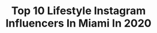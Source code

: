 ---
title: Top 10 Lifestyle Instagram Influencers In Miami In 2020
description: >-
  Find top lifestyle Instagram influencers in Miami in 2020. Most popular hashtags: #miami #lifestyle #miamibeach #fashion.
platform: Instagram
profiles:
  - username: "jfpazphoto"
    fullname: >-
      Miami PhotographerJuan F Paz 📸
    location: "United States"
    followers: 20450
    engagement: 242
    commentsToLikes: 0.235320
    id: ck5cf0wn6m3sa0i11zeu3elco
    verified: false
    hashtags: "#beach, #fashionmoda, #photoartwork, #studioportrait"
  - username: "joselynnn_v"
    fullname: >-
      Joselyn Vallejo
    location: "United States"
    followers: 80570
    engagement: 410
    commentsToLikes: 0.024211
    id: ck5hkg1uuicus0i11g8w4hhfj
    verified: false
    hashtags: "#power, #hiptrust, #girlswholift, #beachlife"
  - username: "danilabory"
    fullname: >-
      Fashion • Lifestyle • Beauty
    location: "United States"
    followers: 25289
    engagement: 399
    commentsToLikes: 0.149506
    id: ck55o5l197o7k0i112p0u34hd
    verified: false
    hashtags: "#redsandals, #cleanbeautyblogger, #danitip, #springfashion"
  - username: "simply.jash"
    fullname: >-
      J A S H
    location: "United States"
    followers: 5959
    engagement: 720
    commentsToLikes: 0.738154
    id: ck5zvm85g4hyr0i14e61xqpa4
    verified: false
    hashtags: "#silverheels, #hairtreatments, #greendress, #fashionfacts"
  - username: "lis.wonder"
    fullname: >-
      Lis Wonder
    location: "United States"
    followers: 73106
    engagement: 606
    commentsToLikes: 0.020750
    id: ck0tzfpneq81s0i19ldpaclld
    verified: false
    hashtags: "#dress, #batmanvsuperman, #monochrome, #dcuniverse"
  - username: "pauytc"
    fullname: >-
      PAUI TEROL 🌸
    location: "United States"
    followers: 2497
    engagement: 2552
    commentsToLikes: 0.044343
    id: ck8t0gzvns13x0j78sz0w8iwl
    verified: false
    hashtags: "#siswimsuit, #model, #miamistyle, #portrait"
  - username: "sierrakuhn11"
    fullname: >-
      Sierra Kuhn
    location: "United States"
    followers: 54945
    engagement: 336
    commentsToLikes: 0.030730
    id: ck5q0zfa68ig80i11ty7aci44
    verified: false
    hashtags: "#wethair, #loveyourself, #bodyempowerment, #healthandfitness"
  - username: "rivera_fotografi"
    fullname: >-
      Jonathan Rivera
    location: "United States"
    followers: 17305
    engagement: 816
    commentsToLikes: 0.052659
    id: ck0tzno31r1wt0i19hly8003d
    verified: false
    hashtags: "#photographermiami, #empirestatebuilding, #vibes, #a7riv"
  - username: "antonykeane"
    fullname: >-
      Antony Keane
    location: "United States"
    followers: 2524
    engagement: 1767
    commentsToLikes: 0.109645
    id: ck5hl86ikjqz50i11tl373j4n
    verified: false
    hashtags: "#mcarthurcauseway, #brickell, #miamidrone, #mavic2"
  - username: "hieeangel"
    fullname: >-
      𝐀𝐧𝐠𝐞𝐥 𝐇𝐞𝐫𝐫𝐞𝐫𝐚
    location: "United States"
    followers: 11210
    engagement: 492
    commentsToLikes: 0.033272
    id: ck5hnx3l0oji60i112e3jgx14
    verified: false
    hashtags: "#beachlover, #puppiesforsale, #potd, #sun"
---